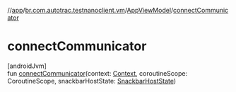 //[app](../../../index.md)/[br.com.autotrac.testnanoclient.vm](../index.md)/[AppViewModel](index.md)/[connectCommunicator](connect-communicator.md)

# connectCommunicator

[androidJvm]\
fun [connectCommunicator](connect-communicator.md)(context: [Context](https://developer.android.com/reference/kotlin/android/content/Context.html), coroutineScope: CoroutineScope, snackbarHostState: [SnackbarHostState](https://developer.android.com/reference/kotlin/androidx/compose/material3/SnackbarHostState.html))

